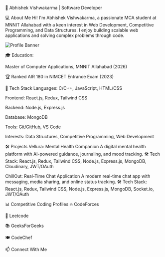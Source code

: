 🚀 Abhishek Vishwakarma | Software Developer


💻 About Me
Hi! I'm Abhishek Vishwakarma, a passionate MCA student at MNNIT Allahabad with a keen interest in Web Development, Competitive Programming, and Data Structures. I enjoy building scalable web applications and solving complex problems through code.

![Profile Banner](https://media2.giphy.com/media/v1.Y2lkPTc5MGI3NjExdWU2Z3huMmRobTdlajMxNWZrZ25sMzZyZGQ2bHZtczExdW1xOGJ4NSZlcD12MV9pbnRlcm5hbF9naWZfYnlfaWQmY3Q9Zw/bcKmIWkUMCjVm/giphy.gif)


🎓 Education:

Master of Computer Applications, MNNIT Allahabad (2026)

🏆 Ranked AIR 180 in NIMCET Entrance Exam (2023)

🔨 Tech Stack
Languages: C/C++, JavaScript, HTML/CSS

Frontend: React.js, Redux, Tailwind CSS

Backend: Node.js, Express.js

Database: MongoDB

Tools: Git/GitHub, VS Code

Interests: Data Structures, Competitive Programming, Web Development

🛠️ Projects
Vellura: Mental Health Companion
A digital mental health platform with AI-powered guidance, journaling, and mood tracking.
🛠️ Tech Stack: React.js, Redux, Tailwind CSS, Node.js, Express.js, MongoDB, Cloudinary, JWT/OAuth

ChillOut: Real-Time Chat Application
A modern real-time chat app with messaging, media sharing, and online status tracking.
🛠️ Tech Stack: React.js, Redux, Tailwind CSS, Node.js, Express.js, MongoDB, Socket.io, JWT/OAuth

📊 Competitive Coding Profiles
🔥 CodeForces

🏅 Leetcode

📚 GeeksForGeeks

🍽️ CodeChef

📫 Connect With Me
